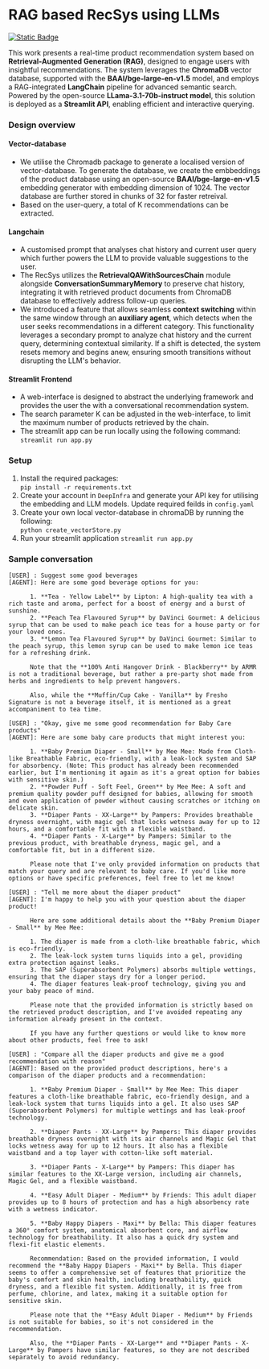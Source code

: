 # RAG based RecSys using LLMs
[![Static Badge](https://img.shields.io/badge/Demo-blue)](https://huggingface.co/spaces/MRK4863/RAG-based-RecSys-using-LLMs)

This work presents a real-time product recommendation system based on **Retrieval-Augmented Generation (RAG)**, designed to engage users with insightful recommendations. The system leverages the **ChromaDB** vector database, supported with the **BAAI/bge-large-en-v1.5** model, and employs a RAG-integrated **LangChain** pipeline for advanced semantic search. Powered by the open-source **LLama-3.1-70b-instruct model**, this solution is deployed as a **Streamlit API**, enabling efficient and interactive querying.


### Design overview
#### Vector-database
- We utilise the Chromadb package to generate a localised version of vector-database. To generate the database, we create the embbeddings of the product database using an open-source **BAAI/bge-large-en-v1.5** embedding generator with embedding dimension of 1024. The vector database are further stored in chunks of 32 for faster retreival.
- Based on the user-query, a total of K recommendations can be extracted.

#### Langchain
- A customised prompt that analyses chat history and current user query which further powers the LLM to provide valuable suggestions to the user.
- The RecSys utilizes the **RetrievalQAWithSourcesChain** module alongside **ConversationSummaryMemory** to preserve chat history, integrating it with retrieved product documents from ChromaDB database to effectively address follow-up queries.
- We introduced a feature that allows seamless **context switching** within the same window through an **auxiliary agent**, which detects when the user seeks recommendations in a different category. This functionality leverages a secondary prompt to analyze chat history and the current query, determining contextual similarity. If a shift is detected, the system resets memory and begins anew, ensuring smooth transitions without disrupting the LLM's behavior.

#### Streamlit Frontend
- A web-interface is designed to abstract the underlying framework and provides the user the with a conversational recommendation system.
- The search parameter K can be adjusted in the web-interface, to limit the maximum number of products retrieved by the chain.
- The streamlit app can be run locally using the following command:
      ```
        streamlit run app.py
      ```

### Setup
1. Install the required packages:\
      `pip install -r requirements.txt`
2. Create your account in `DeepInfra` and generate your API key for utilising the embedding and LLM models. Update required feilds in `config.yaml`
3. Create your own local vector-database in chromaDB by running the following:\
      `python create_vectorStore.py`
4. Run your streamlit application
   `streamlit run app.py`

### Sample conversation
```
[USER] : Suggest some good beverages
[AGENT]: Here are some good beverage options for you:

      1. **Tea - Yellow Label** by Lipton: A high-quality tea with a rich taste and aroma, perfect for a boost of energy and a burst of sunshine.
      2. **Peach Tea Flavoured Syrup** by DaVinci Gourmet: A delicious syrup that can be used to make peach ice teas for a house party or for your loved ones.
      3. **Lemon Tea Flavoured Syrup** by DaVinci Gourmet: Similar to the peach syrup, this lemon syrup can be used to make lemon ice teas for a refreshing drink.
      
      Note that the **100% Anti Hangover Drink - Blackberry** by ARMR is not a traditional beverage, but rather a pre-party shot made from herbs and ingredients to help prevent hangovers.
      
      Also, while the **Muffin/Cup Cake - Vanilla** by Fresho Signature is not a beverage itself, it is mentioned as a great accompaniment to tea time.

[USER] : "Okay, give me some good recommendation for Baby Care products"
[AGENT]: Here are some baby care products that might interest you:

      1. **Baby Premium Diaper - Small** by Mee Mee: Made from Cloth-like Breathable Fabric, eco-friendly, with a leak-lock system and SAP for absorbency. (Note: This product has already been recommended earlier, but I'm mentioning it again as it's a great option for babies with sensitive skin.)
      2. **Powder Puff - Soft Feel, Green** by Mee Mee: A soft and premium quality powder puff designed for babies, allowing for smooth and even application of powder without causing scratches or itching on delicate skin.
      3. **Diaper Pants - XX-Large** by Pampers: Provides breathable dryness overnight, with magic gel that locks wetness away for up to 12 hours, and a comfortable fit with a flexible waistband.
      4. **Diaper Pants - X-Large** by Pampers: Similar to the previous product, with breathable dryness, magic gel, and a comfortable fit, but in a different size.
      
      Please note that I've only provided information on products that match your query and are relevant to baby care. If you'd like more options or have specific preferences, feel free to let me know!

[USER] : "Tell me more about the diaper product"
[AGENT]: I'm happy to help you with your question about the diaper product!

      Here are some additional details about the **Baby Premium Diaper - Small** by Mee Mee:
      
      1. The diaper is made from a cloth-like breathable fabric, which is eco-friendly.
      2. The leak-lock system turns liquids into a gel, providing extra protection against leaks.
      3. The SAP (Superabsorbent Polymers) absorbs multiple wettings, ensuring that the diaper stays dry for a longer period.
      4. The diaper features leak-proof technology, giving you and your baby peace of mind.
      
      Please note that the provided information is strictly based on the retrieved product description, and I've avoided repeating any information already present in the context.
      
      If you have any further questions or would like to know more about other products, feel free to ask!

[USER] : "Compare all the diaper products and give me a good recommendation with reason"
[AGENT]: Based on the provided product descriptions, here's a comparison of the diaper products and a recommendation:

      1. **Baby Premium Diaper - Small** by Mee Mee: This diaper features a cloth-like breathable fabric, eco-friendly design, and a leak-lock system that turns liquids into a gel. It also uses SAP (Superabsorbent Polymers) for multiple wettings and has leak-proof technology.
      
      2. **Diaper Pants - XX-Large** by Pampers: This diaper provides breathable dryness overnight with its air channels and Magic Gel that locks wetness away for up to 12 hours. It also has a flexible waistband and a top layer with cotton-like soft material.
      
      3. **Diaper Pants - X-Large** by Pampers: This diaper has similar features to the XX-Large version, including air channels, Magic Gel, and a flexible waistband.
      
      4. **Easy Adult Diaper - Medium** by Friends: This adult diaper provides up to 8 hours of protection and has a high absorbency rate with a wetness indicator.
      
      5. **Baby Happy Diapers - Maxi** by Bella: This diaper features a 360° comfort system, anatomical absorbent core, and airflow technology for breathability. It also has a quick dry system and flexi-fit elastic elements.
      
      Recommendation: Based on the provided information, I would recommend the **Baby Happy Diapers - Maxi** by Bella. This diaper seems to offer a comprehensive set of features that prioritize the baby's comfort and skin health, including breathability, quick dryness, and a flexible fit system. Additionally, it is free from perfume, chlorine, and latex, making it a suitable option for sensitive skin.
      
      Please note that the **Easy Adult Diaper - Medium** by Friends is not suitable for babies, so it's not considered in the recommendation.
      
      Also, the **Diaper Pants - XX-Large** and **Diaper Pants - X-Large** by Pampers have similar features, so they are not described separately to avoid redundancy.
```
